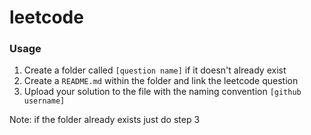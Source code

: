 # leetcode

### Usage
1. Create a folder called `[question name]` if it doesn't already exist
2. Create a `README.md` within the folder and link the leetcode question
3. Upload your solution to the file with the naming convention `[github username]`

Note: if the folder already exists just do step 3
